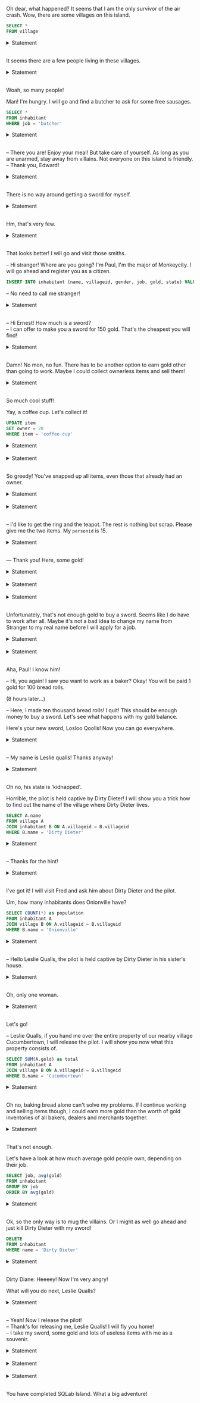 
Oh dear, what happened? It seems that I am the only survivor of the air crash. Wow, there are some villages on this island.

```sql
SELECT *
FROM village
```

<details><summary>Statement</summary>Copy-paste the previous query. After the star `*`, add a comma and the given formula. Execute the complete query.<br><br>

<table>
    <thead>
        <tr>
            <th>villageid</th>
            <th>name</th>
            <th>chief</th>
            <th>hash</th>
            <th>token</th>
        </tr>
    </thead>
    <tbody>
        <tr>
            <td>1</td>
            <td>Monkeycity</td>
            <td>1</td>
            <td>626144185414</td>
            <td>280010183117016</td>
        </tr>
        <tr>
            <td>2</td>
            <td>Cucumbertown</td>
            <td>6</td>
            <td>433400391491</td>
            <td>280010183117016</td>
        </tr>
</table>
Total: 3 rows affected.

</details><br>


It seems there are a few people living in these villages.

<details><summary>Statement</summary>How can you see a list of all inhabitants?<br><br>

<table>
    <thead>
        <tr>
            <th>personid</th>
            <th>name</th>
            <th>villageid</th>
            <th>gender</th>
            <th>job</th>
            <th>gold</th>
            <th>state</th>
            <th>hash</th>
            <th>token</th>
        </tr>
    </thead>
    <tbody>
        <tr>
            <td>1</td>
            <td>Paul Bakerman</td>
            <td>1</td>
            <td>m</td>
            <td>baker</td>
            <td>850</td>
            <td>friendly</td>
            <td>646611776879</td>
            <td>127572182569252</td>
        </tr>
        <tr>
            <td>2</td>
            <td>Ernest Perry</td>
            <td>3</td>
            <td>m</td>
            <td>weaponsmith</td>
            <td>280</td>
            <td>friendly</td>
            <td>630197013484</td>
            <td>127572182569252</td>
        </tr>
</table>
Total: 19 rows affected.

</details><br>


Woah, so many people!

Man! I'm hungry. I will go and find a butcher to ask for some free sausages.

```sql
SELECT *
FROM inhabitant
WHERE job = 'butcher'
```

<details><summary>Statement</summary>Copy-paste the previous query, add the given formula, and execute it.<br><br>

<table>
    <thead>
        <tr>
            <th>personid</th>
            <th>name</th>
            <th>villageid</th>
            <th>gender</th>
            <th>job</th>
            <th>gold</th>
            <th>state</th>
            <th>hash</th>
            <th>token</th>
        </tr>
    </thead>
    <tbody>
        <tr>
            <td>6</td>
            <td>Gerry Slaughterer</td>
            <td>2</td>
            <td>m</td>
            <td>butcher</td>
            <td>4850</td>
            <td>evil</td>
            <td>856968177321</td>
            <td>278655325129117</td>
        </tr>
        <tr>
            <td>7</td>
            <td>Peter Slaughterer</td>
            <td>3</td>
            <td>m</td>
            <td>butcher</td>
            <td>3250</td>
            <td>evil</td>
            <td>681036005590</td>
            <td>278655325129117</td>
        </tr>
</table>
Total: 4 rows affected.

</details><br>


– There you are! Enjoy your meal! But take care of yourself. As long as you are unarmed, stay away from villains. Not everyone on this island is friendly.  
– Thank you, Edward!

<details><summary>Statement</summary>Okay, let's see who is friendly on this island...<br><br>

<table>
    <thead>
        <tr>
            <th>personid</th>
            <th>name</th>
            <th>villageid</th>
            <th>gender</th>
            <th>job</th>
            <th>gold</th>
            <th>state</th>
            <th>hash</th>
            <th>token</th>
        </tr>
    </thead>
    <tbody>
        <tr>
            <td>1</td>
            <td>Paul Bakerman</td>
            <td>1</td>
            <td>m</td>
            <td>baker</td>
            <td>850</td>
            <td>friendly</td>
            <td>646611776879</td>
            <td>49877984153702</td>
        </tr>
        <tr>
            <td>2</td>
            <td>Ernest Perry</td>
            <td>3</td>
            <td>m</td>
            <td>weaponsmith</td>
            <td>280</td>
            <td>friendly</td>
            <td>630197013484</td>
            <td>49877984153702</td>
        </tr>
</table>
Total: 11 rows affected.

</details><br>


There is no way around getting a sword for myself.

<details><summary>Statement</summary>Now try to find a friendly weaponsmith to forge you one.

_Tip._ You can combine predicates in the `WHERE` clause with `AND`.<br><br>

<table>
    <thead>
        <tr>
            <th>personid</th>
            <th>name</th>
            <th>villageid</th>
            <th>gender</th>
            <th>job</th>
            <th>gold</th>
            <th>state</th>
            <th>hash</th>
            <th>token</th>
        </tr>
    </thead>
    <tbody>
        <tr>
            <td>2</td>
            <td>Ernest Perry</td>
            <td>3</td>
            <td>m</td>
            <td>weaponsmith</td>
            <td>280</td>
            <td>friendly</td>
            <td>630197013484</td>
            <td>111347585921835</td>
        </tr>
</table>
Total: 1 row affected.

</details><br>


Hm, that's very few.

<details><summary>Statement</summary>Maybe other friendly smiths can help you out, e.g. a blacksmith.

_Tip._ Try out: job LIKE '%smith' to find all inhabitants whose job ends with 'smith' (% is a wildcard for any number of characters).<br><br>

<table>
    <thead>
        <tr>
            <th>personid</th>
            <th>name</th>
            <th>villageid</th>
            <th>gender</th>
            <th>job</th>
            <th>gold</th>
            <th>state</th>
            <th>hash</th>
            <th>token</th>
        </tr>
    </thead>
    <tbody>
        <tr>
            <td>2</td>
            <td>Ernest Perry</td>
            <td>3</td>
            <td>m</td>
            <td>weaponsmith</td>
            <td>280</td>
            <td>friendly</td>
            <td>630197013484</td>
            <td>71493821063775</td>
        </tr>
        <tr>
            <td>10</td>
            <td>Peter Drummer</td>
            <td>1</td>
            <td>m</td>
            <td>smith</td>
            <td>600</td>
            <td>friendly</td>
            <td>445353142598</td>
            <td>71493821063775</td>
        </tr>
</table>
Total: 3 rows affected.

</details><br>


That looks better! I will go and visit those smiths.

– Hi stranger! Where are you going? I'm Paul, I'm the major of Monkeycity. I will go ahead and register you as a citizen.

```sql
INSERT INTO inhabitant (name, villageid, gender, job, gold, state) VALUES ('Stranger', 1, '?', '?', 0, '?')
```

– No need to call me stranger!

<details><summary>Statement</summary>First, execute the `INSERT` statement. Then, look for your personid.

_Tip._ In former queries, the * stands for: all columns. Instead of the star, you can also address one or more columns (separated by a comma) and you will only get the columns you need.<br><br>

<table>
    <thead>
        <tr>
            <th>personid</th>
            <th>token</th>
        </tr>
    </thead>
    <tbody>
        <tr>
            <td>20</td>
            <td>30398186716581</td>
        </tr>
</table>
Total: 1 row affected.

</details><br>


– Hi Ernest! How much is a sword?  
– I can offer to make you a sword for 150 gold. That's the cheapest you will find!

<details><summary>Statement</summary>How much gold do you have?<br><br>

<table>
    <thead>
        <tr>
            <th>gold</th>
            <th>token</th>
        </tr>
    </thead>
    <tbody>
        <tr>
            <td>0</td>
            <td>8348573347279</td>
        </tr>
</table>
Total: 1 row affected.

</details><br>


Damn! No mon, no fun. There has to be another option to earn gold other than going to work. Maybe I could collect ownerless items and sell them!

<details><summary>Statement</summary>Make a list of all items that don't belong to anyone.

_Tip._ You can recognize ownerless items by: WHERE owner IS NULL<br><br>

<table>
    <thead>
        <tr>
            <th>item</th>
            <th>owner</th>
            <th>hash</th>
            <th>token</th>
        </tr>
    </thead>
    <tbody>
        <tr>
            <td>bucket</td>
            <td>None</td>
            <td>798643833227</td>
            <td>250823105679734</td>
        </tr>
        <tr>
            <td>carton</td>
            <td>None</td>
            <td>255607005723</td>
            <td>250823105679734</td>
        </tr>
</table>
Total: 6 rows affected.

</details><br>


So much cool stuff!

Yay, a coffee cup. Let's collect it!

```sql
UPDATE item
SET owner = 20
WHERE item = 'coffee cup'
```

<details><summary>Statement</summary>Execute the `UPDATE` statement, and check the `item` table afterwards.<br><br>

<table>
    <thead>
        <tr>
            <th>item</th>
            <th>owner</th>
            <th>hash</th>
            <th>token</th>
        </tr>
    </thead>
    <tbody>
        <tr>
            <td>bucket</td>
            <td>None</td>
            <td>798643833227</td>
            <td>112781382726964</td>
        </tr>
        <tr>
            <td>carton</td>
            <td>None</td>
            <td>255607005723</td>
            <td>112781382726964</td>
        </tr>
</table>
Total: 9 rows affected.

</details><br>




<details><summary>Statement</summary>Do you know a trick how to collect all the ownerless items? Afterwards, list all of the items you own.<br><br>

<table>
    <thead>
        <tr>
            <th>item</th>
            <th>token</th>
        </tr>
    </thead>
    <tbody>
        <tr>
            <td>bucket</td>
            <td>140361992167979</td>
        </tr>
        <tr>
            <td>carton</td>
            <td>140361992167979</td>
        </tr>
</table>
Total: 6 rows affected.

</details><br>


So greedy! You've snapped up all items, even those that already had an owner.

<details><summary>Statement</summary>Let's give them back to their rightful owners: the cane to 5, the hammer to 2 and the rope to 17. Afterwards, list all of the items you own.<br><br>

<table>
    <thead>
        <tr>
            <th>item</th>
            <th>token</th>
        </tr>
    </thead>
    <tbody>
        <tr>
            <td>bucket</td>
            <td>206536196373822</td>
        </tr>
        <tr>
            <td>carton</td>
            <td>206536196373822</td>
        </tr>
</table>
Total: 6 rows affected.

</details><br>




<details><summary>Statement</summary>Find a friendly inhabitant who is either a merchant or a dealer. Maybe they want to buy some of your items.<br><br>

<table>
    <thead>
        <tr>
            <th>personid</th>
            <th>name</th>
            <th>villageid</th>
            <th>gender</th>
            <th>job</th>
            <th>gold</th>
            <th>state</th>
            <th>hash</th>
            <th>token</th>
        </tr>
    </thead>
    <tbody>
        <tr>
            <td>4</td>
            <td>Carl Ox</td>
            <td>1</td>
            <td>m</td>
            <td>merchant</td>
            <td>250</td>
            <td>friendly</td>
            <td>850110253458</td>
            <td>166475576240457</td>
        </tr>
        <tr>
            <td>12</td>
            <td>Otto Alexander</td>
            <td>2</td>
            <td>m</td>
            <td>dealer</td>
            <td>680</td>
            <td>friendly</td>
            <td>591142648847</td>
            <td>166475576240457</td>
        </tr>
</table>
Total: 3 rows affected.

</details><br>


– I'd like to get the ring and the teapot. The rest is nothing but scrap. Please give me the two items. My `personid` is 15.

<details><summary>Statement</summary>Afterwards, check the items that she owns.<br><br>

<table>
    <thead>
        <tr>
            <th>item</th>
            <th>owner</th>
            <th>hash</th>
            <th>token</th>
        </tr>
    </thead>
    <tbody>
        <tr>
            <td>ring</td>
            <td>15</td>
            <td>285279987781</td>
            <td>261352685198133</td>
        </tr>
        <tr>
            <td>teapot</td>
            <td>15</td>
            <td>950599138709</td>
            <td>261352685198133</td>
        </tr>
</table>
Total: 2 rows affected.

</details><br>


— Thank you! Here, some gold!

<details><summary>Statement</summary>Transfer 120 from Helen's gold to yours, and then check the new amounts of your two rows.

_Tip._ SQL has no “transfer” operation. Use two `UPDATE` statements.<br><br>

<table>
    <thead>
        <tr>
            <th>name</th>
            <th>gold</th>
            <th>token</th>
        </tr>
    </thead>
    <tbody>
        <tr>
            <td>Helen Grasshead</td>
            <td>560</td>
            <td>35110542179316</td>
        </tr>
        <tr>
            <td>Stranger</td>
            <td>120</td>
            <td>35110542179316</td>
        </tr>
</table>
Total: 2 rows affected.

</details><br>




<details><summary>Statement</summary>You have correctly updated Helen's gold. Now update yours.<br><br>

<table>
    <thead>
        <tr>
            <th>name</th>
            <th>gold</th>
            <th>token</th>
        </tr>
    </thead>
    <tbody>
        <tr>
            <td>Helen Grasshead</td>
            <td>680</td>
            <td>36005631554399</td>
        </tr>
        <tr>
            <td>Stranger</td>
            <td>240</td>
            <td>36005631554399</td>
        </tr>
</table>
Total: 2 rows affected.

</details><br>




<details><summary>Statement</summary>You have correctly updated your gold. Now update Helen's.<br><br>

<table>
    <thead>
        <tr>
            <th>name</th>
            <th>gold</th>
            <th>token</th>
        </tr>
    </thead>
    <tbody>
        <tr>
            <td>Helen Grasshead</td>
            <td>560</td>
            <td>11047667535310</td>
        </tr>
        <tr>
            <td>Stranger</td>
            <td>240</td>
            <td>11047667535310</td>
        </tr>
</table>
Total: 2 rows affected.

</details><br>


Unfortunately, that's not enough gold to buy a sword. Seems like I do have to work after all. Maybe it's not a bad idea to change my name from Stranger to my real name before I will apply for a job.

<details><summary>Statement</summary>Update your name to 'Leslie Qualls' and show the updated row.<br><br>

<table>
    <thead>
        <tr>
            <th>personid</th>
            <th>name</th>
            <th>villageid</th>
            <th>gender</th>
            <th>job</th>
            <th>gold</th>
            <th>state</th>
            <th>hash</th>
            <th>token</th>
        </tr>
    </thead>
    <tbody>
        <tr>
            <td>20</td>
            <td>Leslie Qualls</td>
            <td>1</td>
            <td>?</td>
            <td>?</td>
            <td>240</td>
            <td>?</td>
            <td>389732266343</td>
            <td>17932999715393</td>
        </tr>
</table>
Total: 1 row affected.

</details><br>




<details><summary>Statement</summary>Since baking is one of your hobbies, why not find a baker who you can work for?

_Tip._ List all bakers and use `ORDER BY` gold to sort the results. `ORDER BY` gold `DESC` is even better because then the richest baker is on top.<br><br>

<table>
    <thead>
        <tr>
            <th>personid</th>
            <th>name</th>
            <th>villageid</th>
            <th>gender</th>
            <th>job</th>
            <th>gold</th>
            <th>state</th>
            <th>hash</th>
            <th>token</th>
        </tr>
    </thead>
    <tbody>
        <tr>
            <td>1</td>
            <td>Paul Bakerman</td>
            <td>1</td>
            <td>m</td>
            <td>baker</td>
            <td>850</td>
            <td>friendly</td>
            <td>646611776879</td>
            <td>34691307363878</td>
        </tr>
        <tr>
            <td>9</td>
            <td>Tiffany Drummer</td>
            <td>1</td>
            <td>f</td>
            <td>baker</td>
            <td>550</td>
            <td>evil</td>
            <td>592129557518</td>
            <td>34691307363878</td>
        </tr>
</table>
Total: 3 rows affected.

</details><br>


Aha, Paul! I know him!

– Hi, you again! I saw you want to work as a baker? Okay! You will be paid 1 gold for 100 bread rolls.

(8 hours later...)

– Here, I made ten thousand bread rolls! I quit! This should be enough money to buy a sword. Let's see what happens with my gold balance.

Here's your new sword, Losloo Qoolls! Now you can go everywhere.

<details><summary>Statement</summary>Transfer your salary (100) from Paul's gold to yours, and substract the price of the sword (150). Then, display your gold balance.<br><br>

<table>
    <thead>
        <tr>
            <th>gold</th>
            <th>token</th>
        </tr>
    </thead>
    <tbody>
        <tr>
            <td>190</td>
            <td>156519988531042</td>
        </tr>
</table>
Total: 1 row affected.

</details><br>


– My name is Leslie qualls! Thanks anyway!

<details><summary>Statement</summary>Is there a pilot on this island by any chance? He could fly you home.<br><br>

<table>
    <thead>
        <tr>
            <th>personid</th>
            <th>name</th>
            <th>villageid</th>
            <th>gender</th>
            <th>job</th>
            <th>gold</th>
            <th>state</th>
            <th>hash</th>
            <th>token</th>
        </tr>
    </thead>
    <tbody>
        <tr>
            <td>8</td>
            <td>Arthur Tailor</td>
            <td>2</td>
            <td>m</td>
            <td>pilot</td>
            <td>490</td>
            <td>kidnapped</td>
            <td>509268313479</td>
            <td>228820229151258</td>
        </tr>
</table>
Total: 1 row affected.

</details><br>


Oh no, his state is 'kidnapped'.

Horrible, the pilot is held captive by Dirty Dieter! I will show you a trick how to find out the name of the village where Dirty Dieter lives.

```sql
SELECT A.name
FROM village A
JOIN inhabitant B ON A.villageid = B.villageid
WHERE B.name = 'Dirty Dieter'
```

<details><summary>Statement</summary>Copy-paste the previous query, add the given formula, and execute it.<br><br>

<table>
    <thead>
        <tr>
            <th>name</th>
            <th>token</th>
        </tr>
    </thead>
    <tbody>
        <tr>
            <td>Onionville</td>
            <td>256416647551874</td>
        </tr>
</table>
Total: 1 row affected.

</details><br>


– Thanks for the hint!

<details><summary>Statement</summary>Use the join to find out the chief's name of the village Onionville.

_Tip._ In the column `chief` in the village table, the `personid` of the chief is stored.<br><br>

<table>
    <thead>
        <tr>
            <th>name</th>
            <th>token</th>
        </tr>
    </thead>
    <tbody>
        <tr>
            <td>Fred Dix</td>
            <td>241551827838277</td>
        </tr>
</table>
Total: 1 row affected.

</details><br>


I've got it! I will visit Fred and ask him about Dirty Dieter and the pilot.

Um, how many inhabitants does Onionville have?

```sql
SELECT COUNT(*) as population
FROM inhabitant A
JOIN village B ON A.villageid = B.villageid
WHERE B.name = 'Onionville'
```

<details><summary>Statement</summary>Copy-paste the previous query, add the given formula, and execute it.<br><br>

<table>
    <thead>
        <tr>
            <th>population</th>
            <th>token</th>
        </tr>
    </thead>
    <tbody>
        <tr>
            <td>8</td>
            <td>238207576521752</td>
        </tr>
</table>
Total: 1 row affected.

</details><br>


– Hello Leslie Qualls, the pilot is held captive by Dirty Dieter in his sister's house.

<details><summary>Statement</summary>Shall I tell you how many women there are in Onionville? Nah, you can figure it out by yourself!

_Tip._ Women show up as gender = 'f'.<br><br>

<table>
    <thead>
        <tr>
            <th>women</th>
            <th>token</th>
        </tr>
    </thead>
    <tbody>
        <tr>
            <td>1</td>
            <td>41269257906868</td>
        </tr>
</table>
Total: 1 row affected.

</details><br>


Oh, only one woman.

<details><summary>Statement</summary>What's her name?<br><br>

<table>
    <thead>
        <tr>
            <th>name</th>
            <th>token</th>
        </tr>
    </thead>
    <tbody>
        <tr>
            <td>Dirty Diane</td>
            <td>124758398389543</td>
        </tr>
</table>
Total: 1 row affected.

</details><br>


Let's go!

– Leslie Qualls, if you hand me over the entire property of our nearby village Cucumbertown, I will release the pilot. I will show you now what this property consists of.

```sql
SELECT SUM(A.gold) as total
FROM inhabitant A
JOIN village B ON A.villageid = B.villageid
WHERE B.name = 'Cucumbertown'
```

<details><summary>Statement</summary>Copy-paste the previous query, add the given formula, and execute it.<br><br>

<table>
    <thead>
        <tr>
            <th>total</th>
            <th>token</th>
        </tr>
    </thead>
    <tbody>
        <tr>
            <td>8860</td>
            <td>152687633573299</td>
        </tr>
</table>
Total: 1 row affected.

</details><br>


Oh no, baking bread alone can't solve my problems. If I continue working and selling items though, I could earn more gold than the worth of gold inventories of all bakers, dealers and merchants together.

<details><summary>Statement</summary>Sum the gold of all these people.<br><br>

<table>
    <thead>
        <tr>
            <th>total</th>
            <th>token</th>
        </tr>
    </thead>
    <tbody>
        <tr>
            <td>3910</td>
            <td>203591029657813</td>
        </tr>
</table>
Total: 1 row affected.

</details><br>


That's not enough.

Let's have a look at how much average gold people own, depending on their job.

```sql
SELECT job, avg(gold)
FROM inhabitant
GROUP BY job
ORDER BY avg(gold)
```

<details><summary>Statement</summary>Copy-paste the previous query, add the given formula, and execute it.<br><br>

<table>
    <thead>
        <tr>
            <th>job</th>
            <th>average</th>
            <th>token</th>
        </tr>
    </thead>
    <tbody>
        <tr>
            <td>farmer</td>
            <td>10.0</td>
            <td>222052332563255</td>
        </tr>
        <tr>
            <td>?</td>
            <td>190.0</td>
            <td>222052332563255</td>
        </tr>
</table>
Total: 11 rows affected.

</details><br>


Ok, so the only way is to mug the villains. Or I might as well go ahead and just kill Dirty Dieter with my sword!

```sql
DELETE
FROM inhabitant
WHERE name = 'Dirty Dieter'
```

<details><summary>Statement</summary>Execute the previous statement. Which item is now ownerless?<br><br>

<table>
    <thead>
        <tr>
            <th>item</th>
            <th>token</th>
        </tr>
    </thead>
    <tbody>
        <tr>
            <td>cane</td>
            <td>193773092890240</td>
        </tr>
</table>
Total: 1 row affected.

</details><br>


Dirty Diane: Heeeey! Now I'm very angry!

What will you do next, Leslie Qualls?

<details><summary>Statement</summary>Delete Dirty Diane, and show the remaining inhabitants of Onionville (villageid 3).<br><br>

<table>
    <thead>
        <tr>
            <th>personid</th>
            <th>name</th>
            <th>villageid</th>
            <th>gender</th>
            <th>job</th>
            <th>gold</th>
            <th>state</th>
            <th>hash</th>
            <th>token</th>
        </tr>
    </thead>
    <tbody>
        <tr>
            <td>2</td>
            <td>Ernest Perry</td>
            <td>3</td>
            <td>m</td>
            <td>weaponsmith</td>
            <td>280</td>
            <td>friendly</td>
            <td>630197013484</td>
            <td>60216806700812</td>
        </tr>
        <tr>
            <td>7</td>
            <td>Peter Slaughterer</td>
            <td>3</td>
            <td>m</td>
            <td>butcher</td>
            <td>3250</td>
            <td>evil</td>
            <td>681036005590</td>
            <td>60216806700812</td>
        </tr>
</table>
Total: 6 rows affected.

</details><br>


– Yeah! Now I release the pilot!<br>
– Thank's for releasing me, Leslie Qualls! I will fly you home!<br>
– I take my sword, some gold and lots of useless items with me as a souvenir.

<details><summary>Statement</summary>Change the pilot's status to 'friendly', your own status to 'emigrated', and show the table `inhabitant`.<br><br>

<table>
    <thead>
        <tr>
            <th>personid</th>
            <th>name</th>
            <th>villageid</th>
            <th>gender</th>
            <th>job</th>
            <th>gold</th>
            <th>state</th>
            <th>hash</th>
            <th>token</th>
        </tr>
    </thead>
    <tbody>
        <tr>
            <td>1</td>
            <td>Paul Bakerman</td>
            <td>1</td>
            <td>m</td>
            <td>baker</td>
            <td>750</td>
            <td>friendly</td>
            <td>503254218482</td>
            <td>225765442742136</td>
        </tr>
        <tr>
            <td>2</td>
            <td>Ernest Perry</td>
            <td>3</td>
            <td>m</td>
            <td>weaponsmith</td>
            <td>280</td>
            <td>friendly</td>
            <td>630197013484</td>
            <td>225765442742136</td>
        </tr>
</table>
Total: 18 rows affected.

</details><br>




<details><summary>Statement</summary>You have correctly updated the pilot's status. Now update yours to 'emigrated', and show the table `inhabitant`.<br><br>

<table>
    <thead>
        <tr>
            <th>personid</th>
            <th>name</th>
            <th>villageid</th>
            <th>gender</th>
            <th>job</th>
            <th>gold</th>
            <th>state</th>
            <th>hash</th>
            <th>token</th>
        </tr>
    </thead>
    <tbody>
        <tr>
            <td>1</td>
            <td>Paul Bakerman</td>
            <td>1</td>
            <td>m</td>
            <td>baker</td>
            <td>750</td>
            <td>friendly</td>
            <td>503254218482</td>
            <td>255035326205192</td>
        </tr>
        <tr>
            <td>2</td>
            <td>Ernest Perry</td>
            <td>3</td>
            <td>m</td>
            <td>weaponsmith</td>
            <td>280</td>
            <td>friendly</td>
            <td>630197013484</td>
            <td>255035326205192</td>
        </tr>
</table>
Total: 18 rows affected.

</details><br>




<details><summary>Statement</summary>You have correctly updated your status. Now update the pilot's state to 'friendly', and show the table `inhabitant`.<br><br>

<table>
    <thead>
        <tr>
            <th>personid</th>
            <th>name</th>
            <th>villageid</th>
            <th>gender</th>
            <th>job</th>
            <th>gold</th>
            <th>state</th>
            <th>hash</th>
            <th>token</th>
        </tr>
    </thead>
    <tbody>
        <tr>
            <td>1</td>
            <td>Paul Bakerman</td>
            <td>1</td>
            <td>m</td>
            <td>baker</td>
            <td>750</td>
            <td>friendly</td>
            <td>503254218482</td>
            <td>150536228948792</td>
        </tr>
        <tr>
            <td>2</td>
            <td>Ernest Perry</td>
            <td>3</td>
            <td>m</td>
            <td>weaponsmith</td>
            <td>280</td>
            <td>friendly</td>
            <td>630197013484</td>
            <td>150536228948792</td>
        </tr>
</table>
Total: 18 rows affected.

</details><br>


You have completed SQLab Island. What a big adventure!

